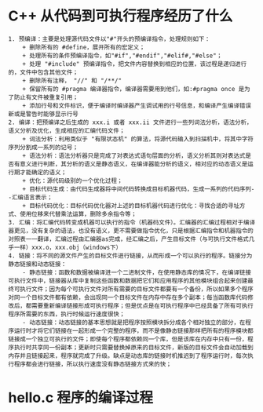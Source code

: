 # C++ 从代码到可执行程序经历了什么
    1. 预编译：主要是处理源代码文件以"#"开头的预编译指令，处理规则如下：
        + 删除所有的 #define，展开所有的宏定义；
        + 处理所有的条件预编译指令，如"#if","#endif","#elif#,"#else"；
        + 处理 "#include" 预编译指令，把文件内容替换到相应的位置，该过程是递归进行的，文件中包含其他文件；
        + 删除所有注释， "//" 和 "/**/"
        + 保留所有的 #pragma 编译器指令，编译器需要用到他们，如:#pragma once 是为了防止有文件被重复引用；
        + 添加行号和文件标识，便于编译时编译器产生调试用的行号信息，和编译产生编译错误新或是警告时能够显示行号
    2. 编译：把预编译之后生成的 xxx.i 或者 xxx.ii 文件进行一些列词法分析，语法分析，语义分析及优化，生成相应的汇编代码文件；
        + 词法分析：利用类似于 "有限状态机" 的算法，将源代码输入到扫描机中，将其中字符序列分割成一系列的记号；
        + 语法分析：语法分析器只是完成了对表达式语句层面的分析，语义分析其则对表达式是否有意义进行判断，其分析的语义是静态语义，在编译器能分析的语义，相对应的动态语义是运行期才能确定的语义；
        + 优化：源代码级别的一个优化过程；
        + 目标代码生成：由代码生成器将中间代码转换成目标机器代码，生成一系列的代码序列--汇编语言表示；
        + 目标代码优化：目标代码优化器对上述的目标机器代码进行优化：寻找合适的寻址方式、使用位移来代替乘法运算，删除多余指令等；
    3. 汇编：将汇编代码转变成机器可以执行的指令（机器码文件）。汇编器的汇编过程相对于编译器更见，没有复杂的语法，也没有语义，更不需要做指令优化，只是根据汇编指令和机器指令的对照表一一翻译，汇编过程由汇编器as完成，经汇编之后，产生目标文件（与可执行文件格式几乎一样）xxx.o，xxx.obj（windows下）
    4. 链接：将不同的源文件产生的目标文件进行链接，从而形成一个可以执行的程序。链接分为静态链接和动态链接：
        - 静态链接：函数和数据被编译进一个二进制文件，在使用静态库的情况下，在编译链接可执行文件中，链接器从库中复制这些函数和数据把它们和应用程序的其他模块组合起来创建最终可执行文件；因为每个可执行文件对所有需要的目标文件都要有一个备份，所以如果多个程序对同一个目标文件都有依赖，会出现同一个目标文件在内存中存在多个副本；每当函数库代码修改后，都需要重新编译链接形成可执行程序；但是优点是在可执行程序中已经具备了所有可执行程序所需要的东西，执行时候运行速度很快；
        - 动态链接：动态链接的基本思想就是把程序按照模块拆分成各个相对独立的部分，在程序运行时才将它们链接在一起形成一个完整的程序，而不是像静态链接那样把所有的程序模块都链接成一个独立可执行的文件；即使每个程序都依赖同一个库，但是该库在内存中只有一份，程序执行时共享同一份副本；更新时只需要替换掉原来的目标文件，新版的目标文件会自动加载到内存并且链接起来，程序就完成了升级。缺点是动态库的链接时机推迟到了程序运行时，每次执行程序都会进行链接，所以执行速度没有静态链接方式来的快；

# hello.c 程序的编译过程